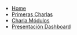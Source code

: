 * [Home](/)
* [Primeras Charlas](0.PrimerasCharlas.md)
* [Charla Módulos](1.CharlaModulos.md)
* [Presentación Dashboard](2.PresentaciónDashboard.md)
